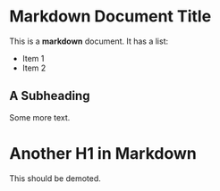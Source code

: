 # Markdown Document Title

This is a **markdown** document.
It has a list:
- Item 1
- Item 2

## A Subheading
Some more text.

# Another H1 in Markdown
This should be demoted.
